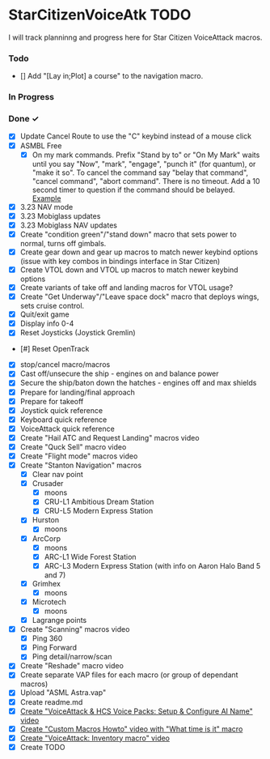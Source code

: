 # StarCitizenVoiceAtk TODO

I will track planninng and progress here for Star Citizen VoiceAttack macros. 

### Todo
- [] Add "[Lay in;Plot] a course" to the navigation macro. 

### In Progress

### Done ✓
- [x] Update Cancel Route to use the "C" keybind instead of a mouse click
- [x] ASMBL Free
  - [x] On my mark commands. Prefix "Stand by to" or "On My Mark" waits until you say "Now", "mark", "engage", "punch it" (for quantum), or "make it so". To cancel the command say "belay that command", "cancel command", "abort command". There is no timeout. Add a 10 second timer to question if the command should be belayed. [Example](https://forum.voiceattack.com/smf/index.php?topic=1069.0)
- [x] 3.23 NAV mode
- [x] 3.23 Mobiglass updates
- [x] 3.23 Mobiglass NAV updates
- [x] Create "condition green"/"stand down" macro that sets power to normal, turns off gimbals. 
- [x] Create gear down and gear up macros to match newer keybind options (issue with key combos in bindings interface in Star Citizen)  
- [x] Create VTOL down and VTOL up macros to match newer keybind options
- [X] Create variants of take off and landing macros for VTOL usage?
- [X] Create "Get Underway"/"Leave space dock" macro that deploys wings, sets cruise control. 
- [X] Quit/exit game
- [X] Display info 0-4
- [X] Reset Joysticks (Joystick Gremlin)
- [#] Reset OpenTrack
- [X] stop/cancel macro/macros
- [X] Cast off/unsecure the ship - engines on and balance power
- [X] Secure the ship/baton down the hatches - engines off and max shields
- [X] Prepare for landing/final approach
- [X] Prepare for takeoff
- [X] Joystick quick reference
- [X] Keyboard quick reference
- [X] VoiceAttack quick reference
- [X] Create "Hail ATC and Request Landing" macros video
- [X] Create "Quck Sell" macro video
- [X] Create "Flight mode" macros video
- [X] Create "Stanton Navigation" macros
  - [X] Clear nav point
  - [X] Crusader
    - [X] moons
    - [X] CRU-L1 Ambitious Dream Station
    - [X] CRU-L5 Modern Express Station
  - [X] Hurston
    - [X] moons
  - [X] ArcCorp
    - [X] moons
    - [X] ARC-L1 Wide Forest Station
    - [X] ARC-L3 Modern Express Station (with info on Aaron Halo Band 5 and 7)
  - [X] Grimhex
    - [X] moons
  - [X] Microtech
    - [X] moons
  - [X] Lagrange points
- [X] Create "Scanning" macros video
  - [X] Ping 360
  - [X] Ping Forward
  - [X] Ping detail/narrow/scan
- [X] Create "Reshade" macro video
- [X] Create separate VAP files for each macro (or group of dependant macros)
- [x] Upload "ASML Astra.vap"
- [x] Create readme.md
- [x] [Create "VoiceAttack & HCS Voice Packs: Setup & Configure AI Name" video](https://youtu.be/-szWhNXKCDA)
- [x] [Create "Custom Macros Howto" video with "What time is it" macro](https://youtu.be/o29V3e6kfxk) 
- [x] [Create "VoiceAttack: Inventory macro" video](https://youtu.be/uUiFqmFigno)
- [x] Create TODO